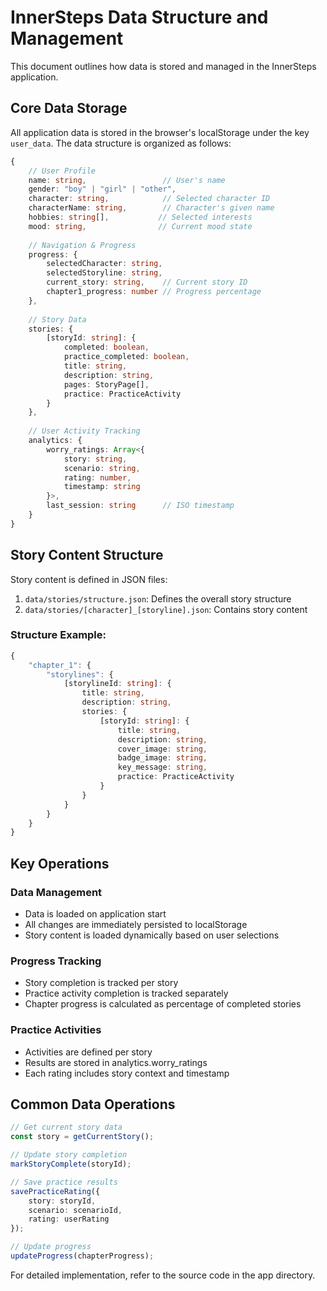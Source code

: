 # InnerSteps Data Structure and Management

This document outlines how data is stored and managed in the InnerSteps application.

## Core Data Storage

All application data is stored in the browser's localStorage under the key `user_data`. The data structure is organized as follows:

```typescript
{
    // User Profile
    name: string,                 // User's name
    gender: "boy" | "girl" | "other",
    character: string,            // Selected character ID
    characterName: string,        // Character's given name
    hobbies: string[],           // Selected interests
    mood: string,                // Current mood state
    
    // Navigation & Progress
    progress: {
        selectedCharacter: string,
        selectedStoryline: string,
        current_story: string,    // Current story ID
        chapter1_progress: number // Progress percentage
    },
    
    // Story Data
    stories: {
        [storyId: string]: {
            completed: boolean,
            practice_completed: boolean,
            title: string,
            description: string,
            pages: StoryPage[],
            practice: PracticeActivity
        }
    },
    
    // User Activity Tracking
    analytics: {
        worry_ratings: Array<{
            story: string,
            scenario: string,
            rating: number,
            timestamp: string
        }>,
        last_session: string      // ISO timestamp
    }
}
```

## Story Content Structure

Story content is defined in JSON files:

1. `data/stories/structure.json`: Defines the overall story structure
2. `data/stories/[character]_[storyline].json`: Contains story content

### Structure Example:
```typescript
{
    "chapter_1": {
        "storylines": {
            [storylineId: string]: {
                title: string,
                description: string,
                stories: {
                    [storyId: string]: {
                        title: string,
                        description: string,
                        cover_image: string,
                        badge_image: string,
                        key_message: string,
                        practice: PracticeActivity
                    }
                }
            }
        }
    }
}
```

## Key Operations

### Data Management
- Data is loaded on application start
- All changes are immediately persisted to localStorage
- Story content is loaded dynamically based on user selections

### Progress Tracking
- Story completion is tracked per story
- Practice activity completion is tracked separately
- Chapter progress is calculated as percentage of completed stories

### Practice Activities
- Activities are defined per story
- Results are stored in analytics.worry_ratings
- Each rating includes story context and timestamp

## Common Data Operations

```typescript
// Get current story data
const story = getCurrentStory();

// Update story completion
markStoryComplete(storyId);

// Save practice results
savePracticeRating({
    story: storyId,
    scenario: scenarioId,
    rating: userRating
});

// Update progress
updateProgress(chapterProgress);
```

For detailed implementation, refer to the source code in the app directory. 